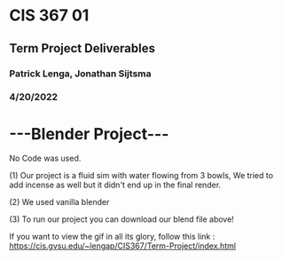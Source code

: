 # CIS 367 01
## Term Project Deliverables
### Patrick Lenga, Jonathan Sijtsma
### 4/20/2022

# ---Blender Project---
No Code was used.

(1) Our project is a fluid sim with water flowing from 3 bowls, We tried to add incense as well but it didn't end up in the final render.

(2) We used vanilla blender

(3) To run our project you can download our blend file above!

If you want to view the gif in all its glory, follow this link : https://cis.gvsu.edu/~lengap/CIS367/Term-Project/index.html
